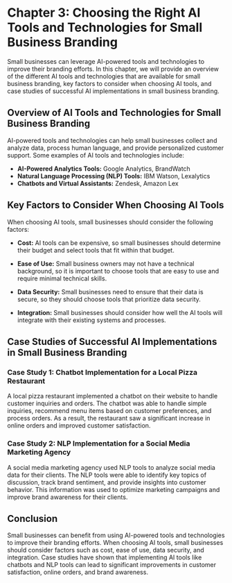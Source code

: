 Chapter 3: Choosing the Right AI Tools and Technologies for Small Business Branding
===================================================================================

Small businesses can leverage AI-powered tools and technologies to improve their branding efforts. In this chapter, we will provide an overview of the different AI tools and technologies that are available for small business branding, key factors to consider when choosing AI tools, and case studies of successful AI implementations in small business branding.

Overview of AI Tools and Technologies for Small Business Branding
-----------------------------------------------------------------

AI-powered tools and technologies can help small businesses collect and analyze data, process human language, and provide personalized customer support. Some examples of AI tools and technologies include:

* **AI-Powered Analytics Tools:** Google Analytics, BrandWatch
* **Natural Language Processing (NLP) Tools:** IBM Watson, Lexalytics
* **Chatbots and Virtual Assistants:** Zendesk, Amazon Lex

Key Factors to Consider When Choosing AI Tools
----------------------------------------------

When choosing AI tools, small businesses should consider the following factors:

* **Cost:** AI tools can be expensive, so small businesses should determine their budget and select tools that fit within that budget.

* **Ease of Use:** Small business owners may not have a technical background, so it is important to choose tools that are easy to use and require minimal technical skills.

* **Data Security:** Small businesses need to ensure that their data is secure, so they should choose tools that prioritize data security.

* **Integration:** Small businesses should consider how well the AI tools will integrate with their existing systems and processes.

Case Studies of Successful AI Implementations in Small Business Branding
------------------------------------------------------------------------

### Case Study 1: Chatbot Implementation for a Local Pizza Restaurant

A local pizza restaurant implemented a chatbot on their website to handle customer inquiries and orders. The chatbot was able to handle simple inquiries, recommend menu items based on customer preferences, and process orders. As a result, the restaurant saw a significant increase in online orders and improved customer satisfaction.

### Case Study 2: NLP Implementation for a Social Media Marketing Agency

A social media marketing agency used NLP tools to analyze social media data for their clients. The NLP tools were able to identify key topics of discussion, track brand sentiment, and provide insights into customer behavior. This information was used to optimize marketing campaigns and improve brand awareness for their clients.

Conclusion
----------

Small businesses can benefit from using AI-powered tools and technologies to improve their branding efforts. When choosing AI tools, small businesses should consider factors such as cost, ease of use, data security, and integration. Case studies have shown that implementing AI tools like chatbots and NLP tools can lead to significant improvements in customer satisfaction, online orders, and brand awareness.
